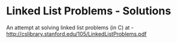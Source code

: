 Linked List Problems - Solutions
=================================

An attempt at solving linked list problems (in C) at -
http://cslibrary.stanford.edu/105/LinkedListProblems.pdf
